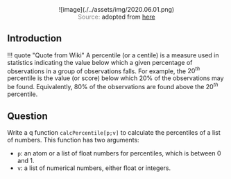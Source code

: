 <span style="display:block;text-align:center">
![image](./../assets/img/2020.06.01.png)
</span>
<span style="display:block;text-align:center"><font color="grey">Source: </font>adopted from <a href="https://i.ytimg.com/vi/tXGcs02y9r4/maxresdefault.jpg">here</a></span>


## Introduction

!!! quote "Quote from Wiki"
    A percentile (or a centile) is a measure used in statistics indicating the value below which a given percentage of observations in a group of observations falls. For example, the $20^{th}$ percentile is the value (or score) below which 20% of the observations may be found. Equivalently, 80% of the observations are found above the $20^{th}$ percentile.

## Question
Write a q function ``calcPercentile[p;v]`` to calculate the percentiles of a list of numbers. This function has two arguments:

- ``p``: an atom or a list of float numbers for percentiles, which is between 0 and 1.
- ``v``: a list of numerical numbers, either float or integers.

